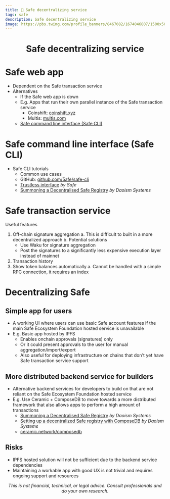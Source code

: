 ```yaml
---
title: 🔰 Safe decentralizing service
tags: safe
description: Safe decentralizing service
image: https://pbs.twimg.com/profile_banners/8467082/1674046807/1500x500
---
```


<h1 style="text-align: center;">Safe decentralizing service</h1>

# Safe web app

- Dependent on the Safe transaction service
- Alternatives
    - If the Safe web app is down
    - E.g. Apps that run their own parallel instance of the Safe transaction service
        - Coinshift: [coinshift.xyz](https://coinshift.xyz)
        - Multis: [multis.com](https://multis.com)
    - [Safe command line interface (Safe CLI)](#Safe-command-line-interface-Safe-CLI)

# Safe command line interface (Safe CLI)

- Safe CLI tutorials
    - Common use cases
    - GitHub: [github.com/5afe/safe-cli](https://github.com/5afe/safe-cli)
    - [Trustless interface](https://help.safe.global/en/articles/40866-trustless-interface) *by Safe*
    - [Summoning a Decentralised Safe Registry](https://mirror.xyz/0013700.eth/HAxUoydAAvcEnygRvGsqecAhC1XcfcQlAy6x_htY3ZQ) *by Daoism Systems*

# Safe transaction service

Useful features

1. Off-chain signature aggregation
    a. This is difficult to built in a more decentralized approach
    b. Potential solutions
    - Use Waku for signature aggregation
    - Post the signatures to a significantly less expensive execution layer instead of mainnet
2. Transaction history
3. Show token balances automatically
    a. Cannot be handled with a simple RPC connection, it requires an index
    
# Decentralizing Safe

## Simple app for users

- A working UI where users can use basic Safe account features if the main Safe Ecosystem Foundation hosted service is unavailable
- E.g. Basic app hosted by IPFS
    - Enables onchain approvals (signatures) only
    - Or it could present approvals to the user for manual aggregation/import/export
    - Also useful for deploying infrastructure on chains that don't yet have Safe transaction service support

## More distributed backend service for builders

- Alternative backend services for developers to build on that are not reliant on the Safe Ecosystem Foundation hosted service
- E.g. Use Ceramic + ComposeDB to move towards a more distributed framework that also allows apps to perform a high amount of transactions
    - [Summoning a Decentralised Safe Registry](https://mirror.xyz/0013700.eth/HAxUoydAAvcEnygRvGsqecAhC1XcfcQlAy6x_htY3ZQ) *by Daoism Systems*
    - [Setting up a decentralized Safe registry with ComposeDB](https://daoismsystems.notion.site/Setting-up-a-decentralized-Safe-registry-with-ComposeDB-01aad3c49eba4f90a8648dcd83f9dd6e) *by Daoism Systems*
    - [ceramic.network/composedb](https://ceramic.network/composedb)

## Risks

- IPFS hosted solution will not be sufficient due to the backend service dependencies
- Maintaining a workable app with good UX is not trivial and requires ongoing support and resources

<p style="text-align: center; font-style: italic">This is not financial, technical, or legal advice. Consult professionals and do your own research.</p>

<style>
    .markdown-body h1 {
        font-weight: 700;
        font-size: 3.4rem;
    }
    .markdown-body {
        font-size: 1.8rem;
    }
    .markdown-body a:link {
        color: #3C8974
    }
    .markdown-body a:hover {
        color: #225347 
    }
    .markdown-body a:active {
        color: #225347
    }
</style>